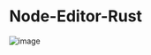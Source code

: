 # Node-Editor-Rust

![image](https://github.com/user-attachments/assets/d126c5ff-30f3-4196-b731-139e5b0e639e)
